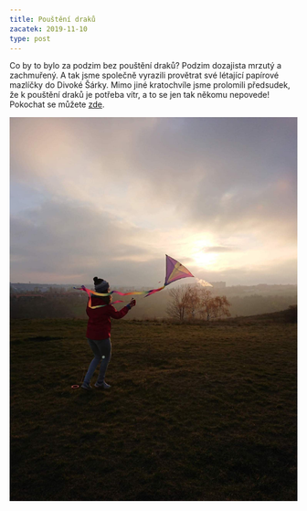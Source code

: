 ```yaml
---
title: Pouštění draků
zacatek: 2019-11-10
type: post
---
```

Co by to bylo za podzim bez pouštění draků? Podzim dozajista mrzutý a zachmuřený. A tak jsme společně vyrazili provětrat své létající papírové mazlíčky do Divoké Šárky. Mimo jiné kratochvíle jsme prolomili předsudek, že k pouštění draků je potřeba vítr, a to se jen tak někomu nepovede! Pokochat se můžete [zde](https://keblany.rajce.idnes.cz/Vlci_draci_10.11._2019/).

![Letící drak](dscpdc_0000_burst20191110153805167.jpg "Letící drak")
